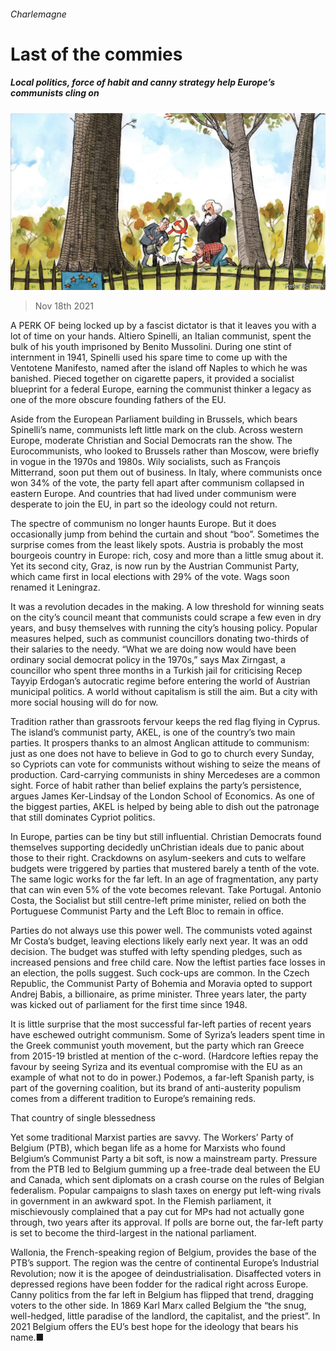 ###### Charlemagne

# Last of the commies 

##### Local politics, force of habit and canny strategy help Europe’s communists cling on 

![image](images/20211120_EUD000_1.jpg) 

> Nov 18th 2021 

A PERK OF being locked up by a fascist dictator is that it leaves you with a lot of time on your hands. Altiero Spinelli, an Italian communist, spent the bulk of his youth imprisoned by Benito Mussolini. During one stint of internment in 1941, Spinelli used his spare time to come up with the Ventotene Manifesto, named after the island off Naples to which he was banished. Pieced together on cigarette papers, it provided a socialist blueprint for a federal Europe, earning the communist thinker a legacy as one of the more obscure founding fathers of the EU.

Aside from the European Parliament building in Brussels, which bears Spinelli’s name, communists left little mark on the club. Across western Europe, moderate Christian and Social Democrats ran the show. The Eurocommunists, who looked to Brussels rather than Moscow, were briefly in vogue in the 1970s and 1980s. Wily socialists, such as François Mitterrand, soon put them out of business. In Italy, where communists once won 34% of the vote, the party fell apart after communism collapsed in eastern Europe. And countries that had lived under communism were desperate to join the EU, in part so the ideology could not return.


The spectre of communism no longer haunts Europe. But it does occasionally jump from behind the curtain and shout “boo”. Sometimes the surprise comes from the least likely spots. Austria is probably the most bourgeois country in Europe: rich, cosy and more than a little smug about it. Yet its second city, Graz, is now run by the Austrian Communist Party, which came first in local elections with 29% of the vote. Wags soon renamed it Leningraz.

It was a revolution decades in the making. A low threshold for winning seats on the city’s council meant that communists could scrape a few even in dry years, and busy themselves with running the city’s housing policy. Popular measures helped, such as communist councillors donating two-thirds of their salaries to the needy. “What we are doing now would have been ordinary social democrat policy in the 1970s,” says Max Zirngast, a councillor who spent three months in a Turkish jail for criticising Recep Tayyip Erdogan’s autocratic regime before entering the world of Austrian municipal politics. A world without capitalism is still the aim. But a city with more social housing will do for now.

Tradition rather than grassroots fervour keeps the red flag flying in Cyprus. The island’s communist party, AKEL, is one of the country’s two main parties. It prospers thanks to an almost Anglican attitude to communism: just as one does not have to believe in God to go to church every Sunday, so Cypriots can vote for communists without wishing to seize the means of production. Card-carrying communists in shiny Mercedeses are a common sight. Force of habit rather than belief explains the party’s persistence, argues James Ker-Lindsay of the London School of Economics. As one of the biggest parties, AKEL is helped by being able to dish out the patronage that still dominates Cypriot politics.

In Europe, parties can be tiny but still influential. Christian Democrats found themselves supporting decidedly unChristian ideals due to panic about those to their right. Crackdowns on asylum-seekers and cuts to welfare budgets were triggered by parties that mustered barely a tenth of the vote. The same logic works for the far left. In an age of fragmentation, any party that can win even 5% of the vote becomes relevant. Take Portugal. Antonio Costa, the Socialist but still centre-left prime minister, relied on both the Portuguese Communist Party and the Left Bloc to remain in office.

Parties do not always use this power well. The communists voted against Mr Costa’s budget, leaving elections likely early next year. It was an odd decision. The budget was stuffed with lefty spending pledges, such as increased pensions and free child care. Now the leftist parties face losses in an election, the polls suggest. Such cock-ups are common. In the Czech Republic, the Communist Party of Bohemia and Moravia opted to support Andrej Babis, a billionaire, as prime minister. Three years later, the party was kicked out of parliament for the first time since 1948.

It is little surprise that the most successful far-left parties of recent years have eschewed outright communism. Some of Syriza’s leaders spent time in the Greek communist youth movement, but the party which ran Greece from 2015-19 bristled at mention of the c-word. (Hardcore lefties repay the favour by seeing Syriza and its eventual compromise with the EU as an example of what not to do in power.) Podemos, a far-left Spanish party, is part of the governing coalition, but its brand of anti-austerity populism comes from a different tradition to Europe’s remaining reds.

That country of single blessedness

Yet some traditional Marxist parties are savvy. The Workers’ Party of Belgium (PTB), which began life as a home for Marxists who found Belgium’s Communist Party a bit soft, is now a mainstream party. Pressure from the PTB led to Belgium gumming up a free-trade deal between the EU and Canada, which sent diplomats on a crash course on the rules of Belgian federalism. Popular campaigns to slash taxes on energy put left-wing rivals in government in an awkward spot. In the Flemish parliament, it mischievously complained that a pay cut for MPs had not actually gone through, two years after its approval. If polls are borne out, the far-left party is set to become the third-largest in the national parliament.

Wallonia, the French-speaking region of Belgium, provides the base of the PTB’s support. The region was the centre of continental Europe’s Industrial Revolution; now it is the apogee of deindustrialisation. Disaffected voters in depressed regions have been fodder for the radical right across Europe. Canny politics from the far left in Belgium has flipped that trend, dragging voters to the other side. In 1869 Karl Marx called Belgium the “the snug, well-hedged, little paradise of the landlord, the capitalist, and the priest”. In 2021 Belgium offers the EU’s best hope for the ideology that bears his name.■

